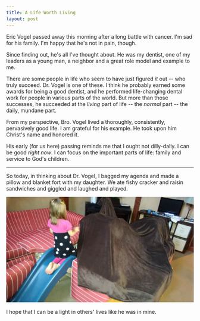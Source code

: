 ```yaml
---
title: A Life Worth Living
layout: post
---
```


Eric Vogel passed away this morning after a long battle with cancer.  I'm sad for his family.  I'm happy that he's not in pain, though.

Since finding out, he's all I've thought about.  He was my dentist, one of my leaders as a young man, a neighbor and a great role model and example to me.

There are some people in life who seem to have just figured *it* out -- who truly succeed.  Dr. Vogel is one of these.  I think he probably earned some awards for being a good dentist, and he performed life-changing dental work for people in various parts of the world.  But more than those successes, he succeeded at the *living* part of life -- the *normal* part -- the daily, mundane part.

From my perspective, Bro. Vogel lived a thoroughly, consistently, pervasively good life.  I am grateful for his example.  He took upon him Christ's name and honored it.

His early (for us here) passing reminds me that I ought not dilly-dally.  I can be good *right now*.  I can focus on the important parts of life: family and service to God's children.

---

So today, in thinking about Dr. Vogel, I bagged my agenda and made a pillow and blanket fort with my daughter.  We ate fishy cracker and raisin sandwiches and giggled and laughed and played.

![](/images/fort.jpg)

I hope that I can be a light in others' lives like he was in mine.
